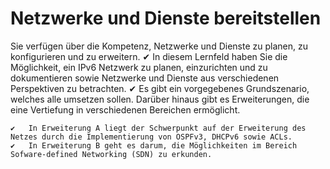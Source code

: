 # Netzwerke und Dienste bereitstellen

Sie verfügen über die Kompetenz, Netzwerke und Dienste zu planen, zu konfigurieren und zu erweitern.
✔ 	In diesem Lernfeld haben Sie die Möglichkeit, ein IPv6 Netzwerk zu planen, einzurichten und zu dokumentieren sowie Netzwerke und Dienste aus verschiedenen Perspektiven zu betrachten.
✔ 	Es gibt ein vorgegebenes Grundszenario, welches alle umsetzen sollen. Darüber hinaus gibt es Erweiterungen, die eine Vertiefung in verschiedenen Bereichen ermöglicht.

  	✔ 	In Erweiterung A liegt der Schwerpunkt auf der Erweiterung des Netzes durch die Implementierung von OSPFv3, DHCPv6 sowie ACLs.
  	✔ 	In Erweiterung B geht es darum, die Möglichkeiten im Bereich Sofware-defined Networking (SDN) zu erkunden.
